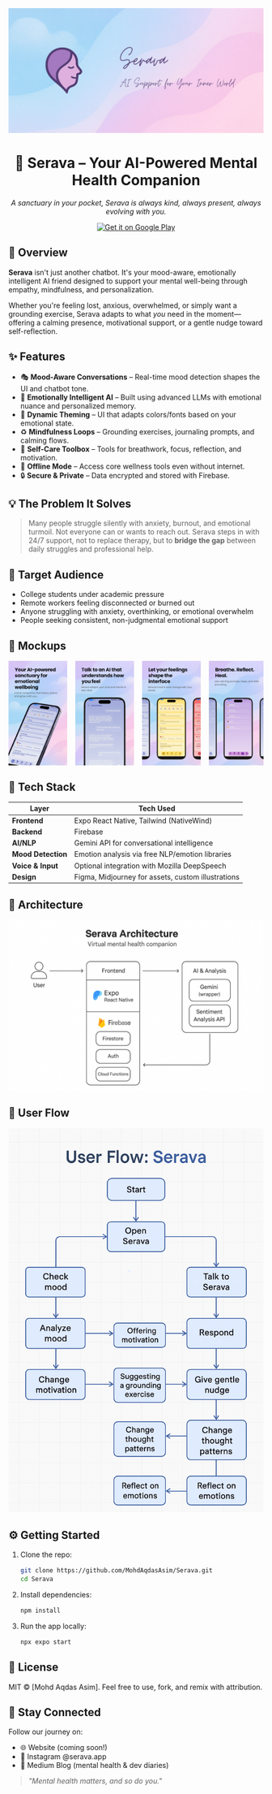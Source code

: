 <p align="center">
  <img src="docs/mockups/banner.png" alt="Serava Logo" />
</p>

<h1 align="center">🌿 Serava – Your AI-Powered Mental Health Companion</h1>

<p align="center">
  <em>A sanctuary in your pocket, Serava is always kind, always present, always evolving with you.</em>
</p>

<p align="center">
  <a href="https://play.google.com/store/apps/details?id=com.mohdaqdasasim.serava">
    <img src="https://play.google.com/intl/en_us/badges/static/images/badges/en_badge_web_generic.png" 
         alt="Get it on Google Play" height="80"/>
  </a>
</p>

## 🌈 Overview

**Serava** isn't just another chatbot. It's your mood-aware, emotionally intelligent AI friend designed to support your mental well-being through empathy, mindfulness, and personalization.

Whether you're feeling lost, anxious, overwhelmed, or simply want a grounding exercise, Serava adapts to what _you_ need in the moment—offering a calming presence, motivational support, or a gentle nudge toward self-reflection.

## ✨ Features

- 🎭 **Mood-Aware Conversations** – Real-time mood detection shapes the UI and chatbot tone.
- 🧠 **Emotionally Intelligent AI** – Built using advanced LLMs with emotional nuance and personalized memory.
- 📱 **Dynamic Theming** – UI that adapts colors/fonts based on your emotional state.
- ♻ **Mindfulness Loops** – Grounding exercises, journaling prompts, and calming flows.
- 💬 **Self-Care Toolbox** – Tools for breathwork, focus, reflection, and motivation.
- 🧘 **Offline Mode** – Access core wellness tools even without internet.
- 🔒 **Secure & Private** – Data encrypted and stored with Firebase.

## 💡 The Problem It Solves

> Many people struggle silently with anxiety, burnout, and emotional turmoil. Not everyone can or wants to reach out. Serava steps in with 24/7 support, not to replace therapy, but to **bridge the gap** between daily struggles and professional help.

## 🌟 Target Audience

- College students under academic pressure
- Remote workers feeling disconnected or burned out
- Anyone struggling with anxiety, overthinking, or emotional overwhelm
- People seeking consistent, non-judgmental emotional support

## 🌟 Mockups

<div style="
  display: flex;
  overflow-x: auto;
  gap: 1rem;
  flex-wrap: nowrap;
  width: 100%;">
  <img draggable="false" src="docs/mockups/1.png" width="23%" alt="Serava Logo" />
  <img draggable="false" src="docs/mockups/2.png" width="23%" alt="Serava Logo" />
  <img draggable="false" src="docs/mockups/3.png" width="23%" alt="Serava Logo" />
  <img draggable="false" src="docs/mockups/4.png" width="23%" alt="Serava Logo" />
</div>

## 🧹 Tech Stack

| Layer              | Tech Used                                          |
| ------------------ | -------------------------------------------------- |
| **Frontend**       | Expo React Native, Tailwind (NativeWind)           |
| **Backend**        | Firebase                                           |
| **AI/NLP**         | Gemini API for conversational intelligence         |
| **Mood Detection** | Emotion analysis via free NLP/emotion libraries    |
| **Voice & Input**  | Optional integration with Mozilla DeepSpeech       |
| **Design**         | Figma, Midjourney for assets, custom illustrations |

## 🗾 Architecture

![Architecture Diagram](docs/diagrams/architecture.png)

## 📏 User Flow

![User Flow](docs/diagrams/user_flow.png)

## ⚙️ Getting Started

1. Clone the repo:

   ```bash
   git clone https://github.com/MohdAqdasAsim/Serava.git
   cd Serava
   ```

2. Install dependencies:

   ```bash
   npm install
   ```

3. Run the app locally:
   ```bash
   npx expo start
   ```

## 📄 License

MIT © [Mohd Aqdas Asim]. Feel free to use, fork, and remix with attribution.

## 📨 Stay Connected

Follow our journey on:

- 🌐 Website (coming soon!)
- 📸 Instagram @serava.app
- 🧠 Medium Blog (mental health & dev diaries)

> _"Mental health matters, and so do you."_

